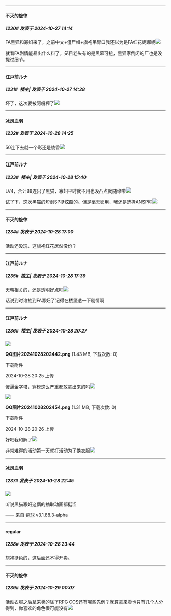 ﻿
*****

####  不灭的旋律  
##### 1230#       发表于 2024-10-27 14:14

FA黑猫和寡妇来了，之前中文+僵尸帽+旗袍吊胃口我还以为是FA红花妮娜呢<img src="https://static.saraba1st.com/image/smiley/face2017/003.png" referrerpolicy="no-referrer">

就看FA剧情能暴出什么料了，笼目老头有的是黑幕可挖，黑猫家倒闭的厂也是没提过细节。


*****

####  江戸前ルナ  
##### 1231#         楼主| 发表于 2024-10-27 14:28

坏了，这次要被阿嘎榨了<img src="https://static.saraba1st.com/image/smiley/face2017/037.png" referrerpolicy="no-referrer">


*****

####  冰风血羽  
##### 1232#       发表于 2024-10-28 14:25

50连下去就一个彩还是绫香<img src="https://static.saraba1st.com/image/smiley/face2017/211.gif" referrerpolicy="no-referrer">


*****

####  江戸前ルナ  
##### 1233#         楼主| 发表于 2024-10-28 15:40

LV4，合计88连出了黑猫，寡妇平时就不用也没凸点就随缘啦<img src="https://static.saraba1st.com/image/smiley/face2017/067.png" referrerpolicy="no-referrer">

试了下，这次黑猫的短剑SP挺炫酷的。但是毫无卵用，我还是选择ANSP吧<img src="https://static.saraba1st.com/image/smiley/face/166.gif" referrerpolicy="no-referrer">


*****

####  不灭的旋律  
##### 1234#       发表于 2024-10-28 17:00

活动还没玩，这旗袍红花居然没份？


*****

####  江戸前ルナ  
##### 1235#         楼主| 发表于 2024-10-28 17:39

天朝相关的，还是透明好点吧<img src="https://static.saraba1st.com/image/smiley/face2017/018.png" referrerpolicy="no-referrer">

话说到时谁抽到FA寡妇了记得在楼里透一下剧情啊


*****

####  江戸前ルナ  
##### 1236#         楼主| 发表于 2024-10-28 20:27

<img src="https://img.saraba1st.com/forum/202410/28/202531l4px2dkidzudlkxp.png" referrerpolicy="no-referrer">

<strong>QQ图片20241028202442.png</strong> (1.43 MB, 下载次数: 0)

下载附件

2024-10-28 20:25 上传

傻逼金字塔，穿模这么严重都敢拿出来的吗<img src="https://static.saraba1st.com/image/smiley/face/48.gif" referrerpolicy="no-referrer">

<img src="https://img.saraba1st.com/forum/202410/28/202603qzchiiwo9abscei6.png" referrerpolicy="no-referrer">

<strong>QQ图片20241028202454.png</strong> (1.31 MB, 下载次数: 0)

下载附件

2024-10-28 20:26 上传

好吧我和解了<img src="https://static.saraba1st.com/image/smiley/face/34.gif" referrerpolicy="no-referrer">

非常难得的活动第一天就打活动为了换衣服<img src="https://static.saraba1st.com/image/smiley/face/84.gif" referrerpolicy="no-referrer">


*****

####  冰风血羽  
##### 1237#       发表于 2024-10-28 22:45

<img src="https://p.sda1.dev/19/6fadfacc4c632383737a1a98d3776715/image.jpg" referrerpolicy="no-referrer">

听说黑猫寡妇这俩的抽取动画都挺涩

—— 来自 [鹅球](https://www.pgyer.com/xfPejhuq) v3.1.88.3-alpha


*****

####  regular  
##### 1238#       发表于 2024-10-28 23:44

旗袍挺色的，这后面还不得开卖。


*****

####  不灭的旋律  
##### 1239#       发表于 2024-10-29 00:07

活动衣服之后拿来卖的除了RPG COS还有哪些先例？就算拿来卖也只有几个人分得到，你喜欢的角色很可能没有<img src="https://static.saraba1st.com/image/smiley/face2017/003.png" referrerpolicy="no-referrer">


